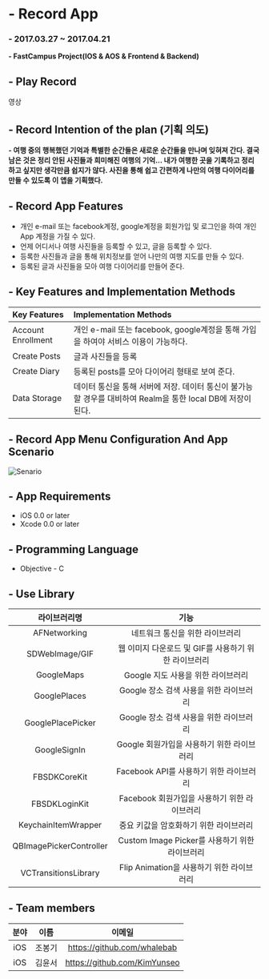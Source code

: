 # - Record App
### - 2017.03.27 ~ 2017.04.21
**- FastCampus Project(IOS & AOS & Frontend & Backend)**

## - Play Record
영상

## - Record Intention of the plan (기획 의도)
**- 여행 중의 행복했던 기억과 특별한 순간들은 새로운 순간들을 만나며 잊혀져 간다. 결국 남은 것은 정리 안된 사진들과 희미해진 여행의 기억... 내가 여행한 곳을 기록하고 정리하고 싶지만 생각만큼 쉽지가 않다. 사진을 통해 쉽고 간편하게 나만의 여행 다이어리를 만들 수 있도록 이 앱을 기획했다.** 

## - Record App Features  

- 개인 e-mail 또는 facebook계정, google계정을  회원가입 및 로그인을 하여 개인 App 계정을 가질 수 있다.
- 언제 어디서나 여행 사진들을 등록할 수 있고, 글을 등록할 수 있다.
- 등록한 사진들과 글을 통해 위치정보를 얻어 나만의 여행 지도를 만들 수 있다.
- 등록된 글과 사진들을 모아 여행 다이어리를 만들어 준다.
 
## - Key Features and Implementation Methods

|Key Features|Implementation Methods|
|:--|:--|
|Account Enrollment| 개인 e-mail 또는 facebook, google계정을 통해 가입을 하여야 서비스 이용이 가능하다.|
|Create Posts| 글과 사진들을 등록 |
|Create Diary| 등록된 posts를 모아 다이어리 형태로 보여 준다.|
|Data Storage| 데이터 통신을 통해 서버에 저장. 데이터 통신이 불가능할 경우를 대비하여 Realm을 통한 local DB에 저장이 된다.|



## - Record App Menu Configuration And App Scenario

![Senario]()

## - App Requirements

- iOS 0.0 or later
- Xcode 0.0 or later

## - Programming Language

- Objective - C

## - Use Library
|라이브러리명|기능|
|:--:|:--:|
|AFNetworking|네트워크 통신을 위한 라이브러리|
|SDWebImage/GIF|웹 이미지 다운로드 및 GIF를 사용하기 위한 라이브러리|
|GoogleMaps|Google 지도 사용을 위한 라이브러리|
|GooglePlaces|Google 장소 검색 사용을 위한 라이브러리|
|GooglePlacePicker|Google 장소 검색 사용을 위한 라이브러리|
|GoogleSignIn|Google 회원가입을 사용하기 위한 라이브러리|
|FBSDKCoreKit|Facebook API를 사용하기 위한 라이브러리|
|FBSDKLoginKit|Facebook 회원가입을 사용하기 위한 라이브러리|
|KeychainItemWrapper|중요 키값을 암호화하기 위한 라이브러리|
|QBImagePickerController|Custom Image Picker를 사용하기 위한 라이브러리|
|VCTransitionsLibrary|Flip Animation을 사용하기 위한 라이브러리|

## - Team members

|분야|이름|이메일|
|:--:|:--:|:--:|
|iOS|조봉기|https://github.com/whalebab|
|iOS|김윤서|https://github.com/KimYunseo|